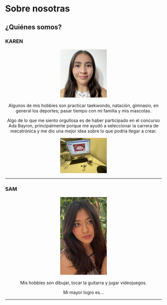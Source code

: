 # Sobre nosotras

## ¿Quiénes somos?

### KAREN
<div align="center">
  <img src="../../assets/imgs/fotoAlumno.png" alt="Karen" width="150"">
  <p>
    Algunos de mis hobbies son practicar taekwondo, natación, gimnasio, en general los deportes; 
    pasar tiempo con mi familia y mis mascotas.
  </p>
  
  Algo de lo que me siento orgullosa es de haber participado en el concurso Ada Bayron, principalmente porque me ayudó a seleccionar la carrera de mecatrónica y me dio una mejor idea sobre lo que podría llegar a crear.
  </p>
<img src="../../assets/imgs/Image (1).jpeg" alt="Karen" width="150"">
</div>

---

### SAM
<div align="center">
  <img src="../../assets/imgs/Image.jpeg" alt="Sam" width="150"">
  <p>
    Mis hobbies son dibujar, tocar la guitarra y jugar videojuegos.
  </p>
  Mi mayor logro es...
</div>

---






